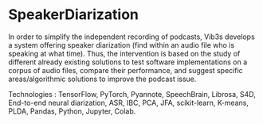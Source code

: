 # SpeakerDiarization

In order to simplify the independent recording of podcasts, Vib3s develops a system offering speaker diarization (find within an audio file who is speaking at what time).
Thus, the intervention is based on the study of different already existing solutions to test software implementations on a corpus of audio files, compare their performance, and suggest specific areas/algorithmic solutions to improve the podcast issue.

Technologies : TensorFlow, PyTorch, Pyannote, SpeechBrain, Librosa, S4D, End-to-end neural diarization, ASR, IBC, PCA, JFA, scikit-learn, K-means, PLDA, Pandas, Python, Jupyter, Colab.
